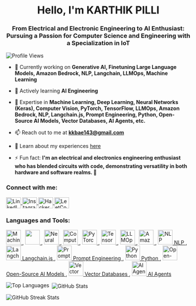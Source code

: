 <h1 align="center">Hello, I'm KARTHIK PILLI</h1>
<h3 align="center">From Electrical and Electronic Engineering to AI Enthusiast: Pursuing a Passion for Computer Science and Engineering with a Specialization in IoT</h3>

<p align="left">
    <img src="https://komarev.com/ghpvc/?username=kkbae143&label=Profile%20views&color=0e75b6&style=flat" alt="Profile Views" />
</p>

- 🔭 Currently working on **Generative AI, Finetuning Large Language Models, Amazon Bedrock, NLP, Langchain, LLMOps, Machine Learning**

- 🌱 Actively learning **AI Engineering**

- 💬 Expertise in **Machine Learning, Deep Learning, Neural Networks (Keras), Computer Vision, PyTorch, TensorFlow, LLMOps, Amazon Bedrock, NLP, Langchain.js, Prompt Engineering, Python, Open-Source AI Models, Vector Databases, AI Agents, etc.**

- 📫 Reach out to me at **kkbae143@gmail.com**

- 📄 Learn about my experiences [here](https://drive.google.com/file/d/1fWARS3uN7nmMhLoTxA7eAxCpKUM2mVr0/view?usp=drivesdk)

- ⚡ Fun fact: **I'm an electrical and electronics engineering enthusiast who has blended circuits with code, demonstrating versatility in both hardware and software realms. 🌟**

<h3 align="left">Connect with me:</h3>
<p align="left">
    <a href="https://linkedin.com/in/itsmekarthikpilli" target="_blank">
        <img align="center" src="https://raw.githubusercontent.com/rahuldkjain/github-profile-readme-generator/master/src/images/icons/Social/linked-in-alt.svg" alt="LinkedIn" height="30" width="40" />
    </a>
    <a href="https://instagram.com/yaa.its_pk" target="_blank">
        <img align="center" src="https://raw.githubusercontent.com/rahuldkjain/github-profile-readme-generator/master/src/images/icons/Social/instagram.svg" alt="Instagram" height="30" width="40" />
    </a>
    <a href="https://www.hackerrank.com/pillikarthik1911" target="_blank">
        <img align="center" src="https://raw.githubusercontent.com/rahuldkjain/github-profile-readme-generator/master/src/images/icons/Social/hackerrank.svg" alt="HackerRank" height="30" width="40" />
    </a>
    <a href="https://www.leetcode.com/kkbae143" target="_blank">
        <img align="center" src="https://raw.githubusercontent.com/rahuldkjain/github-profile-readme-generator/master/src/images/icons/Social/leet-code.svg" alt="LeetCode" height="30" width="40" />
    </a>
</p>


  
<h3 align="left">Languages and Tools:</h3>
<p align="left">
    <a href="#" target="_blank" rel="noreferrer"> 
        <img src="https://th.bing.com/th?id=OIP.bE1Jbk4DRruFC4Fkx75dNAHaHa&w=250&h=250&c=8&rs=1&qlt=90&o=6&dpr=1.5&pid=3.1&rm" alt="Machine Learning" width="40" height="40" />
    </a>, 
    <a href="#" target="_blank" rel="noreferrer">
        <img src="[https://upload.wikimedia.org/wikipedia/commons/a/a4/TensorFlowLogo.svg](https://th.bing.com/th?id=OIP.PDKdwhizFR-49SuVmDhaCwAAAA&w=267&h=233&c=8&rs=1&qlt=90&o=6&dpr=1.5&pid=3.1&rm=2)" width="40" height="40" />
    </a>, 
    <a href="#" target="_blank" rel="noreferrer">
        <img src="https://th.bing.com/th?id=ODLS.080a2c5c-99df-44fe-bb3d-a6ffb1931f53&w=32&h=32&qlt=90&pcl=fffffa&o=6&pid=1.2" alt="Neural Networks (Keras)" width="40" height="40" />
    </a>, 
    <a href="#" target="_blank" rel="noreferrer">
        <img src="[https://upload.wikimedia.org/wikipedia/commons/6/6e/OpenCV_logo.svg](https://th.bing.com/th/id/OIP.im3Z1YSHmTnmYqCUB_sTDwHaHa?w=191&h=191&c=7&r=0&o=5&dpr=1.5&pid=1.7)" alt="Computer Vision" width="40" height="40" />
    </a>, 
    <a href="#" target="_blank" rel="noreferrer">
        <img src="[https://upload.wikimedia.org/wikipedia/commons/9/96/Pytorch_logo.png](https://th.bing.com/th?id=ODLS.80c022bc-9886-4b75-a666-a29322c91cda&w=32&h=32&qlt=90&pcl=fffffa&o=6&pid=1.2)" alt="PyTorch" width="40" height="40" />
    </a>, 
    <a href="#" target="_blank" rel="noreferrer">
        <img src="[https://upload.wikimedia.org/wikipedia/commons/2/2c/Scikit_learn_logo_small.svg](https://th.bing.com/th?id=ODLS.e7f393be-7ff6-49cb-832a-c6ade390990d&w=32&h=32&qlt=90&pcl=fffffa&o=6&pid=1.2)" alt="TensorFlow" width="40" height="40" />
    </a>, 
    <a href="#" target="_blank" rel="noreferrer">
        <img src="[https://upload.wikimedia.org/wikipedia/commons/3/3a/Neural_network_layers.png](https://th.bing.com/th/id/OIP.DbuxpV-qOnNQSJ061Vq8tQHaFj?w=204&h=180&c=7&r=0&o=5&dpr=1.5&pid=1.7)" alt="LLMOps" width="40" height="40" />
    </a>, 
    <a href="#" target="_blank" rel="noreferrer">
        <img src="[https://upload.wikimedia.org/wikipedia/commons/4/4d/Amazon_Web_Services_Logo.svg](https://th.bing.com/th?id=ODLS.2dbdc0aa-cd1c-4afd-9f82-6aca7ed536b0&w=32&h=32&qlt=90&pcl=fffffa&o=6&pid=1.2)" alt="Amazon Bedrock" width="40" height="40" />
    </a>, 
    <a href="#" target="_blank" rel="noreferrer">
        <img src="https://upload.wikimedia.org/wikipedia/commons/4/4f/Natural_language_processing_logo.png" alt="NLP" width="40" height="40" />
        NLP
    </a>, 
    <a href="#" target="_blank" rel="noreferrer">
        <img src="https://avatars.githubusercontent.com/u/87920619?s=200&v=4" alt="Langchain.js" width="40" height="40" />
        Langchain.js
    </a>, 
    <a href="#" target="_blank" rel="noreferrer">
        <img src="https://upload.wikimedia.org/wikipedia/commons/c/c3/Python-logo-notext.svg" alt="Prompt Engineering" width="40" height="40" />
        Prompt Engineering
    </a>, 
    <a href="#" target="_blank" rel="noreferrer">
        <img src="https://upload.wikimedia.org/wikipedia/commons/c/c3/Python-logo-notext.svg" alt="Python" width="40" height="40" />
        Python
    </a>, 
    <a href="#" target="_blank" rel="noreferrer">
        <img src="https://upload.wikimedia.org/wikipedia/commons/a/ae/Deep_learning_open_source.svg" alt="Open-Source AI Models" width="40" height="40" />
        Open-Source AI Models
    </a>, 
    <a href="#" target="_blank" rel="noreferrer">
        <img src="https://upload.wikimedia.org/wikipedia/commons/8/87/Database_icon.svg" alt="Vector Databases" width="40" height="40" />
        Vector Databases
    </a>, 
    <a href="#" target="_blank" rel="noreferrer">
        <img src="https://upload.wikimedia.org/wikipedia/commons/a/ae/AI_icon.svg" alt="AI Agents" width="40" height="40" />
        AI Agents
    </a>
</p>

<p>
    <img align="left" src="https://github-readme-stats.vercel.app/api/top-langs?username=kkbae143&show_icons=true&locale=en&layout=compact" alt="Top Languages" />
</p>

<p>
    &nbsp;<img align="center" src="https://github-readme-stats.vercel.app/api?username=kkbae143&show_icons=true&locale=en" alt="GitHub Stats" />
</p>

<p>
    <img align="center" src="https://github-readme-streak-stats.herokuapp.com/?user=kkbae143" alt="GitHub Streak Stats" />
</p>
